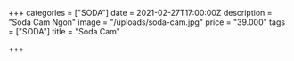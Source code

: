 +++
categories = ["SODA"]
date = 2021-02-27T17:00:00Z
description = "Soda Cam Ngon"
image = "/uploads/soda-cam.jpg"
price = "39.000"
tags = ["SODA"]
title = "Soda Cam"

+++
